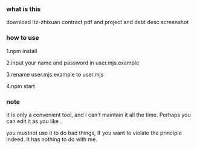 ### what is this 

download ltz-zhixuan contract pdf and project and debt desc screenshot

### how to use 

1.npm install 

2.input your name and password in user.mjs.example

3.rename user.mjs.example to user.mjs

4.npm start

### note

It is only a convenient tool, and I can't maintain it all the time. Perhaps you can edit it as you like .

you mustnot use it to do bad things, If you want to violate the principle indeed. It has nothing to do with me.


